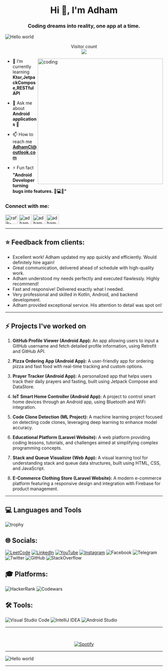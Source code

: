 <h1 align="center">Hi 👋, I'm Adham</h1>
<h3 align="center">Coding dreams into reality, one app at a time.</h3>
<img src="https://raw.githubusercontent.com/sagar-viradiya/sagar-viradiya/master/resources/banner.png" alt="Hello world">

<p align="center"> 
  Visitor count<br>
  <img src="https://profile-counter.glitch.me/sagar-viradiya/count.svg" />
</p>
<img align="right" alt="coding" width="400" src="https://user-images.githubusercontent.com/74038190/225813708-98b745f2-7d22-48cf-9150-083f1b00d6c9.gif">


- 🌱 I’m currently learning **Ktor,JetpackCompose,RESTful API**

- 💬 Ask me about **Android applications 📱**

- 📫 How to reach me **AdhamCl@outlook.com**

- ⚡ Fun fact **"Android Developer turning bugs into features. 🐞💻📱"**

<h3 align="left">Connect with me:</h3>
<p align="left">
<a href="https://linkedin.com/in/rafik-kroubi" target="blank"><img align="center" src="https://raw.githubusercontent.com/rahuldkjain/github-profile-readme-generator/master/src/images/icons/Social/linked-in-alt.svg" alt="rafik-kroubi" height="30" width="40" /></a>
<a href="https://instagram.com/adhamcl7" target="blank"><img align="center" src="https://raw.githubusercontent.com/rahuldkjain/github-profile-readme-generator/master/src/images/icons/Social/instagram.svg" alt="adhamcl7" height="30" width="40" /></a>
<a href="https://www.leetcode.com/adhamcl" target="blank"><img align="center" src="https://raw.githubusercontent.com/rahuldkjain/github-profile-readme-generator/master/src/images/icons/Social/leet-code.svg" alt="adhamcl" height="30" width="40" /></a>
<a href="https://discord.gg/adhamcl" target="blank"><img align="center" src="https://raw.githubusercontent.com/rahuldkjain/github-profile-readme-generator/master/src/images/icons/Social/discord.svg" alt="adhamcl" height="30" width="40" /></a>
</p>

<hr>

## ⭐ Feedback from clients:

- Excellent work! Adham updated my app quickly and efficiently. Would definitely hire again!
- Great communication, delivered ahead of schedule with high-quality work.
- Adham understood my needs perfectly and executed flawlessly. Highly recommend!
- Fast and responsive! Delivered exactly what I needed.
- Very professional and skilled in Kotlin, Android, and backend development.
- Adham provided exceptional service. His attention to detail was spot on!

<hr>

## :zap: Projects I've worked on

1. **GitHub Profile Viewer (Android App):**
   An app allowing users to input a GitHub username and fetch detailed profile information, using Retrofit and GitHub API.

2. **Pizza Ordering App (Android App):**
   A user-friendly app for ordering pizza and fast food with real-time tracking and custom options.

3. **Prayer Tracker (Android App):**
   A personalized app that helps users track their daily prayers and fasting, built using Jetpack Compose and DataStore.

4. **IoT Smart Home Controller (Android App):**
   A project to control smart home devices through an Android app, using Bluetooth and WiFi integration.

5. **Code Clone Detection (ML Project):**
   A machine learning project focused on detecting code clones, leveraging deep learning to enhance model accuracy.

6. **Educational Platform (Laravel Website):**
   A web platform providing coding lessons, tutorials, and challenges aimed at simplifying complex programming concepts.

7. **Stack and Queue Visualizer (Web App):**
   A visual learning tool for understanding stack and queue data structures, built using HTML, CSS, and JavaScript.

8. **E-Commerce Clothing Store (Laravel Website):**
   A modern e-commerce platform featuring a responsive design and integration with Firebase for product management.

<hr>

## 💻 Languages and Tools

![trophy](https://skillicons.dev/icons?i=androidstudio,kotlin,java,gradle,cpp,cs,c,html,css,bootstrap,js,react,figma,xd,idea,vscode,py,stackoverflow,git,github,postman,firebase,mysql,mongodb,supabase&perline=18)



## 🌐 Socials:
[![LeetCode](https://img.shields.io/badge/LeetCode-FFA116?style=for-the-badge&logo=leetcode&logoColor=white)](https://leetcode.com/AdhamCl) 
[![LinkedIn](https://img.shields.io/badge/LinkedIn-0077B5?style=for-the-badge&logo=linkedin&logoColor=white)](https://www.linkedin.com/in/rafik-kroubi/) 
[![YouTube](https://img.shields.io/badge/YouTube-FF0000?style=for-the-badge&logo=youtube&logoColor=white)](https://www.youtube.com/@adhamcode) 
[![Instagram](https://img.shields.io/badge/Instagram-E4405F?style=for-the-badge&logo=instagram&logoColor=white)](https://www.instagram.com/adhamcode/)
![Facebook](https://img.shields.io/badge/Facebook-1877F2?style=for-the-badge&logo=facebook&logoColor=white) 
![Telegram](https://img.shields.io/badge/Telegram-2CA5E0?style=for-the-badge&logo=telegram&logoColor=white) 
![Twitter](https://img.shields.io/badge/Twitter-1DA1F2?style=for-the-badge&logo=twitter&logoColor=white)
![GitHub](https://img.shields.io/badge/GitHub-181717?style=for-the-badge&logo=github&logoColor=white)
![StackOverflow](https://img.shields.io/badge/StackOverflow-FE7A16?style=for-the-badge&logo=stackoverflow&logoColor=white)

## 🎓 Platforms:
![HackerRank](https://img.shields.io/badge/HackerRank-00EA64?style=for-the-badge&logo=hackerrank&logoColor=white) 
![Codewars](https://img.shields.io/badge/Codewars-B1361E?style=for-the-badge&logo=codewars&logoColor=white)

## 🛠️ Tools:
![Visual Studio Code](https://img.shields.io/badge/VS_Code-007ACC?style=for-the-badge&logo=visualstudiocode&logoColor=white)
![IntelliJ IDEA](https://img.shields.io/badge/IntelliJ-000000?style=for-the-badge&logo=intellijidea&logoColor=white)
![Android Studio](https://img.shields.io/badge/Android_Studio-3DDC84?style=for-the-badge&logo=androidstudio&logoColor=white)
<hr>

&nbsp;<div align="center">
  [![Spotify](https://novatorem.vercel.app/api/spotify?background_color=0d1117&border_color=ffffff)](https://open.spotify.com/user/omnitenebris)
</div>



<hr>
<img src="https://raw.githubusercontent.com/halfrost/halfrost/refs/heads/master/icons/header_1.png" alt="Hello world">
<hr>
